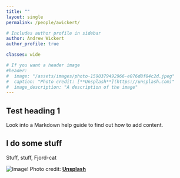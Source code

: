 ```yaml
---
title: ""
layout: single
permalink: /people/awickert/

# Includes author profile in sidebar
author: Andrew Wickert
author_profile: true

classes: wide

# If you want a header image
#header:
#  image: "/assets/images/photo-1590379492966-e076d8f84c2d.jpeg"
#  caption: "Photo credit: [**Unsplash**](https://unsplash.com)"
#  image_description: "A description of the image"
---
```


## Test heading 1

Look into a Markdown help guide to find out how to add content.

## I do some stuff

Stuff, stuff, Fjord-cat

![Image!](/assets/images/photo-1590379492966-e076d8f84c2d.jpeg)
Photo credit: [**Unsplash**](https://unsplash.com)
